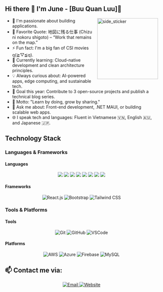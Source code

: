 ## Hi there :wave: I'm June - [Buu Quan Luu]🌱 
<img align="right" width=200px height=200px alt="side_sticker" src="https://media3.giphy.com/media/v1.Y2lkPTc5MGI3NjExcGoxcmdmbXp5bnRncDd0aXExdG42Z2w4OXByZHprcHJ6amM2YjUwbCZlcD12MV9pbnRlcm5hbF9naWZfYnlfaWQmY3Q9Zw/L1R1tvI9svkIWwpVYr/giphy.gif" />

- 🔭 I'm passionate about building applications.
- 🥅 Favorite Quote: 地図に残る仕事 (Chizu ni nokoru shigoto) – “Work that remains on the map.”
- ⚡ Fun fact: I'm a big fan of CSI movies q(≧▽≦q).
- 🌱 Currently learning: Cloud-native development and clean architecture principles.
- 💡 Always curious about: AI-powered apps, edge computing, and sustainable tech.
- 🎯 Goal this year: Contribute to 3 open-source projects and publish a technical blog series.
- 🧠 Motto: "Learn by doing, grow by sharing."
- 💬 Ask me about: Front-end development, .NET MAUI, or building scalable web apps.
- 🌐 I speak tech and languages: Fluent in Vietnamese 🇻🇳, English 🇦🇺, and Japanese 🇯🇵.

## Technology Stack 
### Languages & Frameworks
#### Languages
<p align="center">
  <img src="https://img.shields.io/badge/Python-3670A0?style=for-the-badge&logo=python&logoColor=ffdd54">
  <img src="https://img.shields.io/badge/C%23-480ca8?style=for-the-badge&logo=csharp&logoColor=white">
  <img src="https://img.shields.io/badge/JavaScript-ffd60a?style=for-the-badge&logo=javascript&logoColor=black">
  <img src="https://img.shields.io/badge/Java-007396?style=for-the-badge&logo=java&logoColor=white">
  <img src="https://img.shields.io/badge/HTML-ff5400?style=for-the-badge&logo=html5&logoColor=white">
  <img src="https://img.shields.io/badge/CSS-4361ee?style=for-the-badge&logo=css3&logoColor=white">
  <img src="https://img.shields.io/badge/Xamarin-4cc9f0?style=for-the-badge&logo=xamarin&logoColor=white">
  <img src="https://img.shields.io/badge/SQL-f18701?style=for-the-badge&logo=mysql&logoColor=white">
</p>


#### Frameworks
<p align="center">
  <img alt="React.js" src="https://img.shields.io/badge/React.js-00a7e1?style=for-the-badge&logo=react&logoColor=white">
  <img alt="Bootstrap" src="https://img.shields.io/badge/Bootstrap-7209b7?style=for-the-badge&logo=bootstrap&logoColor=white">
  <img alt="Tailwind CSS" src="https://img.shields.io/badge/Tailwind%20CSS-4361ee?style=for-the-badge&logo=tailwindcss&logoColor=white">
</p>



### Tools & Platforms
#### Tools
<p align="center">
  <img alt="Git" src="https://img.shields.io/badge/Git-e5383b?style=for-the-badge&logo=git&logoColor=white">
  <img alt="GitHub" src="https://img.shields.io/badge/GitHub-22223b?style=for-the-badge&logo=github&logoColor=white">
  <img alt="VSCode" src="https://img.shields.io/badge/VSCode-00a7e1?style=for-the-badge&logo=visualstudiocode&logoColor=white">
</p>



#### Platforms
<p align="center">
  <img alt="AWS" src="https://img.shields.io/badge/Amazon_AWS-FF9900?style=for-the-badge&logo=amazonaws&logoColor=white" />
  <img alt="Azure" src="https://img.shields.io/badge/Azure-4cc9f0?style=for-the-badge&logo=microsoftazure&logoColor=white" />
  <img alt="Firebase" src="https://img.shields.io/badge/Firebase-9a031e?style=for-the-badge&logo=firebase&logoColor=white" />
  <img alt="MySQL" src="https://img.shields.io/badge/MySQL-003f88?style=for-the-badge&logo=mysql&logoColor=white" />
</p>



## 📫 Contact me via:

<p align="center">
  <a href="mailto:thanhtuyencs163@gmail.com">
    <img alt="Email" src="https://img.shields.io/badge/Email-0077B5?style=for-the-badge&logo=gmail&logoColor=white">
  </a>
  <a href="https://thanhtuyen.vercel.app/">
    <img alt="Website" src="https://img.shields.io/badge/Website-00bbf9?style=for-the-badge&logo=googlechrome&logoColor=white">
  </a>
</p>
